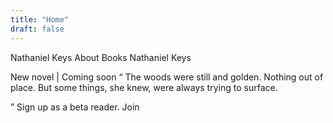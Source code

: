 ```yaml
---
title: "Home"
draft: false
---
```






<p>Nathaniel Keys
About
Books
Nathaniel Keys
 

New novel  |  Coming soon
“
The woods were still and golden. Nothing out of place. But some things, she knew, were always trying to surface.

  ”
  Sign up as a beta reader.
Join</p>